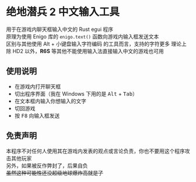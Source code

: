 # 绝地潜兵 2 中文输入工具

用于在游戏内聊天框输入中文的 Rust egui 程序  
原理为使用 Enigo 库的 `enigo.text()` 函数向游戏内输入框发送文本  
区别与其他使用 Alt + 小键盘输入字符编码 的工具而言，支持的字符更多
理论上除 HD2 以外，**R6S**  等其他不能使用输入法直接输入中文的游戏也可用

## 使用说明

- 在游戏内打开聊天框
- 切出程序界面（我在 Windows 下用的是 <kbd>Alt</kbd> + <kbd>Tab</kbd>）
- 在文本框内输入你想输入的文字
- 切回游戏
- 按 <kbd>F8</kbd> 向输入框发送

## 免责声明

本程序不对任何人使用其在游戏内发表的观点或言论负责，你也不要用这个程序攻击其他玩家  
另外，如果被反作弊封了，后果自负  
~~虽然这种可能性还没超级地球爆炸高就是了~~
